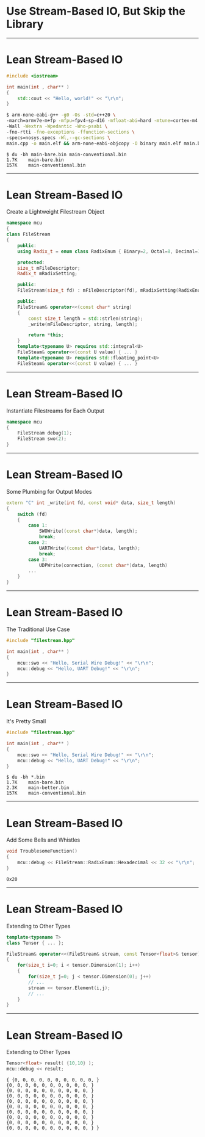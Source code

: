 # Use Stream-Based IO, But Skip the Library
---
# Lean Stream-Based IO
```c++
#include <iostream>

int main(int , char** )
{
    std::cout << "Hello, world!" << "\r\n";
}
```
```bash
$ arm-none-eabi-g++ -g0 -Os -std=c++20 \
-march=armv7e-m+fp -mfpu=fpv4-sp-d16 -mfloat-abi=hard -mtune=cortex-m4 \
-Wall -Wextra -Wpedantic -Wno-psabi \
-fno-rtti -fno-exceptions -ffunction-sections \
-specs=nosys.specs -Wl,--gc-sections \
main.cpp -o main.elf && arm-none-eabi-objcopy -O binary main.elf main.bin
```
<!-- .element: class="fragment" -->
```console
$ du -bh main-bare.bin main-conventional.bin
1.7K    main-bare.bin
157K    main-conventional.bin
```
<!-- .element: class="fragment" -->
---
# Lean Stream-Based IO
Create a Lightweight Filestream Object
```c++ [1-4|5-6|8-13|15-22|23-26]
namespace mcu
{
class FileStream
{
    public:
    using Radix_t = enum class RadixEnum { Binary=2, Octal=8, Decimal=10, Hexadecimal=16, };

    protected:
    size_t mFileDescriptor;
    Radix_t mRadixSetting;

    public:
    FileStream(size_t fd) : mFileDescriptor(fd), mRadixSetting(RadixEnum::Hexadecimal) {}

    public:
    FileStream& operator<<(const char* string)
    {
        const size_t length = std::strlen(string);
        _write(mFileDescriptor, string, length);

        return *this;
    }
    template<typename U> requires std::integral<U>
    FileSteam& operator<<(const U value) { ... }
    template<typename U> requires std::floating_point<U>
    FileSteam& operator<<(const U value) { ... }
```
---
# Lean Stream-Based IO
Instantiate Filestreams for Each Output
```c++
namespace mcu
{
    FileStream debug(1);
    FileStream swo(2);
}
```
---
# Lean Stream-Based IO
Some Plumbing for Output Modes
```c++
extern "C" int _write(int fd, const void* data, size_t length)
{
    switch (fd)
    {
        case 1:
            SWOWrite((const char*)data, length);
            break;
        case 2:
            UARTWrite((const char*)data, length);
            break;
        case 3:
            UDPWrite(connection, (const char*)data, length)
        ...
    }
}
```
---
# Lean Stream-Based IO
The Traditional Use Case
```c++
#include "filestream.hpp"

int main(int , char** )
{
    mcu::swo << "Hello, Serial Wire Debug!" << "\r\n";
    mcu::debug << "Hello, UART Debug!" << "\r\n";
}
```
---
# Lean Stream-Based IO
It's Pretty Small
```c++
#include "filestream.hpp"

int main(int , char** )
{
    mcu::swo << "Hello, Serial Wire Debug!" << "\r\n";
    mcu::debug << "Hello, UART Debug!" << "\r\n";
}
```
```console
$ du -bh *.bin
1.7K    main-bare.bin
2.3K    main-better.bin
157K    main-conventional.bin
```
<!-- .element: class="fragment" -->
---
# Lean Stream-Based IO
Add Some Bells and Whistles
```c++
void TroublesomeFunction()
{
    mcu::debug << FileStream::RadixEnum::Hexadecimal << 32 << "\r\n";
}
```
```console
0x20
```
<!-- .element: class="fragment" -->
---
# Lean Stream-Based IO
Extending to Other Types
```c++ [1-2|4-13]
template<typename T>
class Tensor { ... };

FileStream& operator<<(FileStream& stream, const Tensor<float>& tensor)
{
    for(size_t i=0; i < tensor.Dimension(1); i++)
    {
        for(size_t j=0; j < tensor.Dimension(0); j++)
        // ...
        stream << tensor.Element(i,j);
        // ...
    }
}
```
---
# Lean Stream-Based IO
Extending to Other Types
```c++
Tensor<float> result( {10,10} );
mcu::debug << result;
```
```console
{ {0, 0, 0, 0, 0, 0, 0, 0, 0, 0, }
{0, 0, 0, 0, 0, 0, 0, 0, 0, 0, }
{0, 0, 0, 0, 0, 0, 0, 0, 0, 0, }
{0, 0, 0, 0, 0, 0, 0, 0, 0, 0, }
{0, 0, 0, 0, 0, 0, 0, 0, 0, 0, }
{0, 0, 0, 0, 0, 0, 0, 0, 0, 0, }
{0, 0, 0, 0, 0, 0, 0, 0, 0, 0, }
{0, 0, 0, 0, 0, 0, 0, 0, 0, 0, }
{0, 0, 0, 0, 0, 0, 0, 0, 0, 0, }
{0, 0, 0, 0, 0, 0, 0, 0, 0, 0, } }
```
<!-- .element: class="fragment" -->







